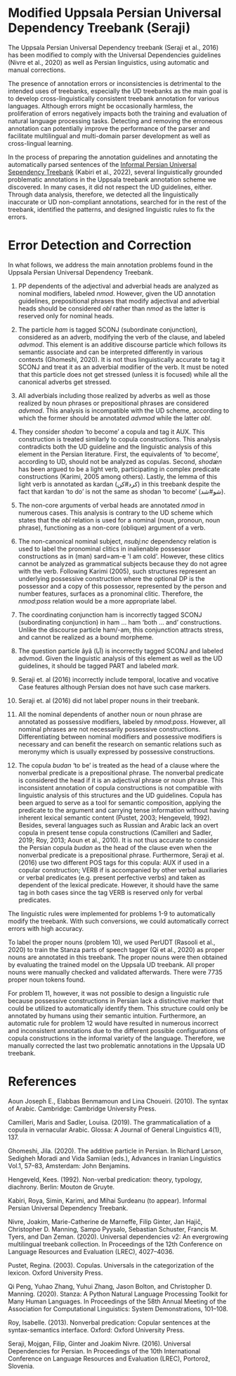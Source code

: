 # Modified Uppsala Persian Universal Dependency Treebank (Seraji) 
The Uppsala Persian Universal Dependency treebank (Seraji et al., 2016) has been modified to comply with the Universal Dependencies guidelines (Nivre et al., 2020) as well as Persian linguistics, using automatic and manual corrections.

The presence of annotation errors or inconsistencies is detrimental to the intended uses of treebanks, especially the UD treebanks as the main goal is to develop cross-linguistically consistent treebank annotation for various languages. Although errors might be occasionally harmless, the proliferation of errors negatively impacts both the training and evaluation of natural language processing tasks. Detecting and removing the erroneous annotation can potentially improve the performance of the parser and facilitate multilingual and multi-domain parser development as well as cross-lingual learning.

In the process of preparing the annotation guidelines and annotating the automatically parsed sentences of the [Informal Persian Universal Sependency Treebank](https://github.com/royakabiri/iPerUDT) (Kabiri et al., 2022), several linguistically grounded problematic annotations in the Uppsala treebank annotation scheme we discovered. In many cases, it did not respect the UD guidelines, either. Through data analysis, therefore, we detected all the linguistically inaccurate or UD non-compliant annotations, searched for in the rest of the treebank, identified the patterns, and designed linguistic rules to fix the errors.

# Error Detection and Correction

In what follows, we address the main annotation problems found in the Uppsala Persian Universal Dependency Treebank.

1) PP dependents of the adjectival and adverbial heads are analyzed as nominal modifiers, labeled _nmod_. However, given the UD annotation guidelines, prepositional phrases that modify adjectival and adverbial heads should be considered _obl_ rather than _nmod_ as the latter is reserved only for nominal heads.

2) The particle _ham_ is tagged SCONJ (subordinate conjunction), considered as an adverb, modifying the verb of the clause, and labeled _advmod_. This element is an additive discourse particle which follows its semantic associate and can be interpreted differently in various contexts (Ghomeshi, 2020). It is not thus linguistically accurate to tag it SCONJ and treat it as an adverbial modifier of the verb. It must be noted that this particle does not get stressed (unless it is focused) while all the canonical adverbs get stressed.

3) All adverbials including those realized by adverbs as well as those realized by noun phrases or prepositional phrases are considered _advmod_. This analysis is incompatible with the UD scheme, according to which the former should be annotated _advmod_ while the latter _obl_. 

4) They consider _shodan_ ‘to become’ a copula and tag it AUX. This construction is treated similarly to copula constructions. This analysis contradicts both the UD guideline and the linguistic analysis of this element in the Persian literature. First, the equivalents of ‘to become’, according to UD, should not be analyzed as copulas. Second, _shodæn_ has been argued to be a light verb, participating in complex predicate constructions (Karimi, 2005 among others). Lastly, the lemma of this light verb is annotated as kardan (کرد#کن) in this treebank despite the fact that kardan ‘to do’ is not the same as shodan ‘to become’ (شو#شد). 

5) The non-core arguments of verbal heads are annotated _nmod_ in numerous cases. This analysis is contrary to the UD scheme which states that the _obl_ relation is used for a nominal (noun, pronoun, noun phrase), functioning as a non-core (oblique) argument of a verb. 

6) The non-canonical nominal subject, _nsubj:nc_ dependency relation is used to label the pronominal clitics in inalienable possessor constructions as in (man)	sard=am-e 'I am cold'. However, these clitics cannot be analyzed as grammatical subjects because they do not agree with the verb. Following Karimi (2005), such structures represent an underlying possessive construction where the optional DP is the possessor and a copy of this possessor, represented by the person and number features, surfaces as a pronominal clitic. Therefore, the _nmod:poss_ relation would be a more appropriate label.  

7) The coordinating conjunction ham is incorrectly tagged SCONJ (subordinating conjunction) in ham … ham ‘both … and’ constructions. Unlike the discourse particle ham/-am, this conjunction attracts stress, and cannot be realized as a bound morpheme.

8) The question particle âyâ (آیا) is incorrectly tagged SCONJ and labeled advmod. Given the linguistic analysis of this element as well as the UD guidelines, it should be tagged PART and labeled _mark_.

9) Seraji et. al (2016) incorrectly include temporal, locative and vocative Case features although Persian does not have such case markers. 

10) Seraji et. al (2016) did not label proper nouns in their treebank. 

11) All the nominal dependents of another noun or noun phrase are annotated as possessive modifiers, labeled by _nmod:poss_. However, all nominal phrases are not necessarily possessive constructions. Differentiating between nominal modifiers and possessive modifiers is necessary and can benefit the research on semantic relations such as meronymy which is usually expressed by possessive constructions.

12) The copula _budan_ ‘to be’ is treated as the head of a clause where the nonverbal predicate is a prepositional phrase. The nonverbal predicate is considered the head if it is an adjectival phrase or noun phrase. This inconsistent annotation of copula constructions is not compatible with linguistic analysis of this structures and the UD guidelines. Copula has been argued to serve as a tool for semantic composition, applying the predicate to the argument and carrying tense information without having inherent lexical semantic content (Pustet, 2003; Hengeveld, 1992). Besides, several languages such as Russian and Arabic lack an overt copula in present tense copula constructions (Camilleri and Sadler, 2019; Roy, 2013; Aoun et al., 2010). It is not thus accurate to consider the Persian copula _budan_ as the head of the clause even when the nonverbal predicate is a prepositional phrase. Furthermore, Seraji et al. (2016) use two different POS tags for this copula: AUX if used in a copular construction; VERB if is accompanied by other verbal auxiliaries or verbal predicates (e.g. present perfective verbs) and taken as dependent of the lexical predicate. However, it should have the same tag in both cases since the tag VERB is reserved only for verbal predicates.

The linguistic rules were implemented for problems 1-9 to automatically modify the treebank. With such conversions, we could automatically correct errors with high accuracy. 

To label the proper nouns (problem 10), we used PerUDT (Rasooli et al., 2020) to train the Stanza parts of speech tagger (Qi et al., 2020) as proper nouns are annotated in this treebank. The proper nouns were then obtained by evaluating the trained model on the Uppsala UD treebank. All proper nouns were manually checked and validated afterwards. There were 7735 proper noun tokens found.

For problem 11, however, it was not possible to design a linguistic rule because possessive constructions in Persian lack a distinctive marker that could be utilized to automatically identify them.  This structure could only be annotated by humans using their semantic intuition. Furthermore, an automatic rule for problem 12 would have resulted in numerous incorrect and inconsistent annotations due to the different possible configurations of copula constructions in the informal variety of the language. Therefore, we manually corrected the last two problematic annotations in the Uppsala UD treebank.



# References 

Aoun Joseph E., Elabbas Benmamoun and Lina Choueiri. (2010). The syntax of Arabic. Cambridge: Cambridge University Press.

Camilleri, Maris and Sadler, Louisa. (2019). The grammaticaliation of a copula in vernacular Arabic. Glossa: A Journal of General Linguistics 4(1), 137.

Ghomeshi, Jila. (2020). The additive particle in Persian. In Richard Larson, Sedigheh Moradi and Vida Samiian (eds.), Advances in Iranian Linguistics Vol.1, 57–83, Amsterdam: John Benjamins.

Hengeveld, Kees. (1992). Non-verbal predication: theory, typology, diachrony. Berlin: Mouton de Gruyte.

Kabiri, Roya, Simin, Karimi, and Mihai Surdeanu (to appear). Informal Persian Universal Dependency Treebank.

Nivre, Joakim, Marie-Catherine de Marneffe, Filip Ginter, Jan Hajič, Christopher D. Manning, Sampo Pyysalo, Sebastian Schuster, Francis M. Tyers, and Dan Zeman. (2020). Universal dependencies v2: An evergrowing multilingual treebank collection. In Proceedings of the 12th Conference on Language Resources and Evaluation (LREC), 4027–4036.

Pustet, Regina. (2003). Copulas. Universals in the categorization of the lexicon. Oxford University Press.

Qi Peng, Yuhao Zhang, Yuhui Zhang, Jason Bolton, and Christopher D. Manning. (2020). Stanza: A Python Natural Language Processing Toolkit for Many Human    Languages. In Proceedings of the 58th Annual Meeting of the Association for Computational Linguistics: System Demonstrations, 101–108.

Roy, Isabelle. (2013). Nonverbal predication: Copular sentences at the syntax-semantics interface. Oxford: Oxford University Press.

Seraji, Mojgan, Filip, Ginter and Joakim Nivre. (2016). Universal Dependencies for Persian. In Proceedings of the 10th International Conference on Language Resources and Evaluation (LREC), Portorož, Slovenia.

